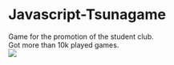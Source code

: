 # Javascript-Tsunagame
Game for the promotion of the student club.
<br/>
Got more than 10k played games.
<br/>
<img src="https://cloud.githubusercontent.com/assets/14235690/14067744/03be98da-f46c-11e5-84f7-995be6fd9340.png" />
